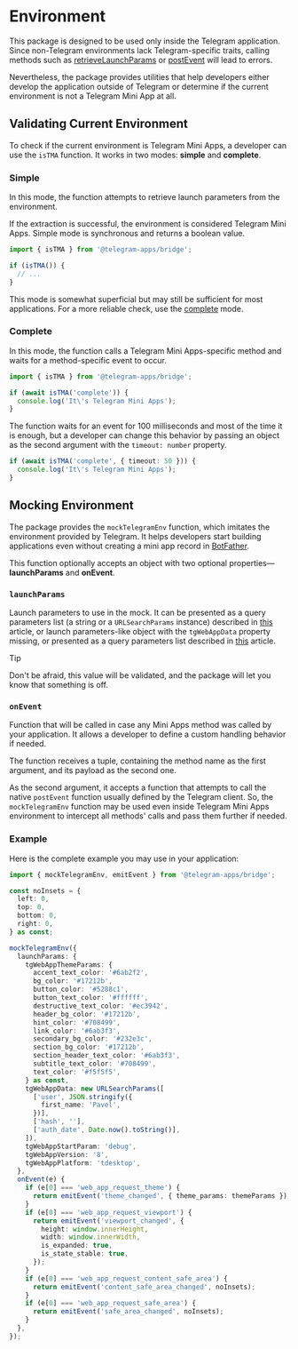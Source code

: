 # Environment

This package is designed to be used only inside the Telegram application. Since non-Telegram
environments lack Telegram-specific traits, calling methods such
as [retrieveLaunchParams](launch-parameters.md) or [postEvent](methods.md#postevent) will lead to
errors.

Nevertheless, the package provides utilities that help developers either develop the application
outside of Telegram or determine if the current environment is not a Telegram Mini App at all.

## Validating Current Environment

To check if the current environment is Telegram Mini Apps, a developer can use the `isTMA` function.
It works in two modes: **simple** and **complete**.

### Simple

In this mode, the function attempts to retrieve launch parameters from the environment.

If the extraction is successful, the environment is considered Telegram Mini Apps.
Simple mode is synchronous and returns a boolean value.

```ts
import { isTMA } from '@telegram-apps/bridge';

if (isTMA()) {
  // ...
}
```

This mode is somewhat superficial but may still be sufficient for most applications. For a more
reliable check, use the [complete](#complete) mode.

### Complete

In this mode, the function calls a Telegram Mini Apps-specific method and waits for a
method-specific event to occur.

```ts
import { isTMA } from '@telegram-apps/bridge';

if (await isTMA('complete')) {
  console.log('It\'s Telegram Mini Apps');
}
```

The function waits for an event for 100 milliseconds and most of the time it is enough, but a
developer can change this behavior by passing an object as the second argument with
the `timeout: number` property.

```ts
if (await isTMA('complete', { timeout: 50 })) {
  console.log('It\'s Telegram Mini Apps');
}
```

## Mocking Environment

The package provides the `mockTelegramEnv` function, which imitates the environment provided by
Telegram. It helps developers start building applications even without creating a mini app record in
[BotFather](https://t.me/botfather).

This function optionally accepts an object with two optional properties—**launchParams** and
**onEvent**.

### `launchParams`

Launch parameters to use in the mock. It can be presented as a query parameters
list (a string or a `URLSearchParams` instance) described
in [this](../../../platform/launch-parameters) article, or launch parameters-like object with the
`tgWebAppData` property missing, or presented as a query parameters list described
in [this](../../../platform/init-data#parameters-list) article.

> [!TIP]
> Don't be afraid, this value will be validated, and the package will let you know that something is
> off.

### `onEvent`

Function that will be called in case any Mini Apps method was called by your
application. It allows a developer to define a custom handling behavior if needed.

The function receives a tuple, containing the method name as the first argument, and its payload as
the second one.

As the second argument, it accepts a function that attempts to call the native `postEvent`
function usually defined by the Telegram client. So, the `mockTelegramEnv` function may be used
even inside Telegram Mini Apps environment to intercept all methods' calls and pass them further
if needed.

### Example

Here is the complete example you may use in your application:

```ts
import { mockTelegramEnv, emitEvent } from '@telegram-apps/bridge';

const noInsets = {
  left: 0,
  top: 0,
  bottom: 0,
  right: 0,
} as const;

mockTelegramEnv({
  launchParams: {
    tgWebAppThemeParams: {
      accent_text_color: '#6ab2f2',
      bg_color: '#17212b',
      button_color: '#5288c1',
      button_text_color: '#ffffff',
      destructive_text_color: '#ec3942',
      header_bg_color: '#17212b',
      hint_color: '#708499',
      link_color: '#6ab3f3',
      secondary_bg_color: '#232e3c',
      section_bg_color: '#17212b',
      section_header_text_color: '#6ab3f3',
      subtitle_text_color: '#708499',
      text_color: '#f5f5f5',
    } as const,
    tgWebAppData: new URLSearchParams([
      ['user', JSON.stringify({
        first_name: 'Pavel',
      })],
      ['hash', ''],
      ['auth_date', Date.now().toString()],
    ]),
    tgWebAppStartParam: 'debug',
    tgWebAppVersion: '8',
    tgWebAppPlatform: 'tdesktop',
  },
  onEvent(e) {
    if (e[0] === 'web_app_request_theme') {
      return emitEvent('theme_changed', { theme_params: themeParams });
    }
    if (e[0] === 'web_app_request_viewport') {
      return emitEvent('viewport_changed', {
        height: window.innerHeight,
        width: window.innerWidth,
        is_expanded: true,
        is_state_stable: true,
      });
    }
    if (e[0] === 'web_app_request_content_safe_area') {
      return emitEvent('content_safe_area_changed', noInsets);
    }
    if (e[0] === 'web_app_request_safe_area') {
      return emitEvent('safe_area_changed', noInsets);
    }
  },
});
```
